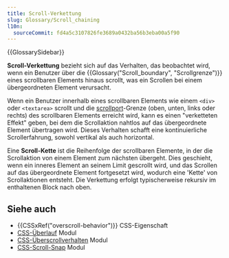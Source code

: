 ```yaml
---
title: Scroll-Verkettung
slug: Glossary/Scroll_chaining
l10n:
  sourceCommit: fd4a5c3107826fe3689a0432ba56b3eba00a5f90
---
```


{{GlossarySidebar}}

**Scroll-Verkettung** bezieht sich auf das Verhalten, das beobachtet wird, wenn ein Benutzer über die {{Glossary("Scroll_boundary", "Scrollgrenze")}} eines scrollbaren Elements hinaus scrollt, was ein Scrollen bei einem übergeordneten Element verursacht.

Wenn ein Benutzer innerhalb eines scrollbaren Elements wie einem `<div>` oder `<textarea>` scrollt und die [scrollport](/de/docs/Glossary/Scroll_container#scrollport)-Grenze (oben, unten, links oder rechts) des scrollbaren Elements erreicht wird, kann es einen "verketteten Effekt" geben, bei dem die Scrollaktion nahtlos auf das übergeordnete Element übertragen wird. Dieses Verhalten schafft eine kontinuierliche Scrollerfahrung, sowohl vertikal als auch horizontal.

Eine **Scroll-Kette** ist die Reihenfolge der scrollbaren Elemente, in der die Scrollaktion von einem Element zum nächsten übergeht. Dies geschieht, wenn ein inneres Element an seinem Limit gescrollt wird, und das Scrollen auf das übergeordnete Element fortgesetzt wird, wodurch eine 'Kette' von Scrollaktionen entsteht. Die Verkettung erfolgt typischerweise rekursiv im enthaltenen Block nach oben.

## Siehe auch

- {{CSSxRef("overscroll-behavior")}} CSS-Eigenschaft
- [CSS-Überlauf](/de/docs/Web/CSS/CSS_overflow) Modul
- [CSS-Überscrollverhalten](/de/docs/Web/CSS/CSS_overscroll_behavior) Modul
- [CSS-Scroll-Snap](/de/docs/Web/CSS/CSS_scroll_snap) Modul
